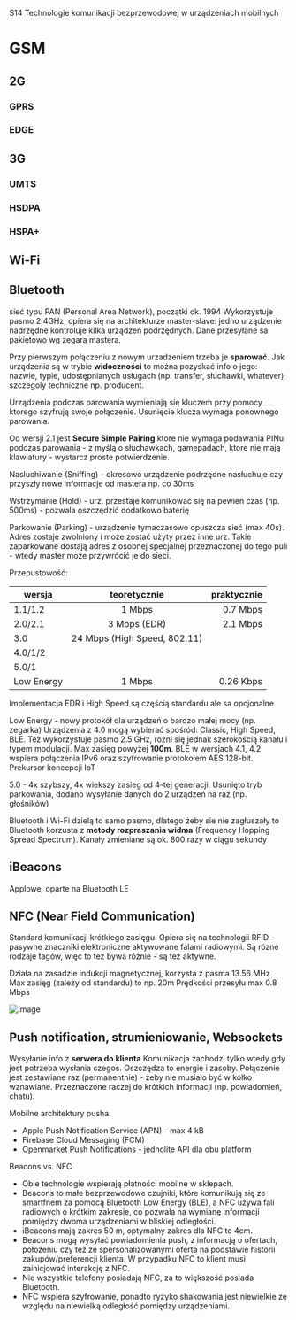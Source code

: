 S14 Technologie komunikacji bezprzewodowej w urządzeniach mobilnych

# GSM
## 2G
### GPRS
### EDGE
## 3G
### UMTS
### HSDPA
### HSPA+

## Wi-Fi
## Bluetooth
sieć typu PAN (Personal Area Network), początki ok. 1994
Wykorzystuje pasmo 2.4GHz, opiera się na architekturze master-slave: jedno urządzenie nadrzędne kontroluje kilka urządzeń podrzędnych. Dane przesyłane sa pakietowo wg zegara mastera.

Przy pierwszym połączeniu z nowym urzadzeniem trzeba je **sparować**.
Jak urządzenia są w trybie **widoczności** to można pozyskać info o jego:
nazwie, typie, udostępnianych usługach (np. transfer, słuchawki, whatever), szczegoly techniczne np. producent.

Urządzenia podczas parowania wymieniają się kluczem przy pomocy ktorego szyfrują swoje połączenie. Usunięcie klucza wymaga ponownego parowania.

Od wersji 2.1 jest **Secure Simple Pairing** ktore nie wymaga podawania PINu podczas parowania - z myślą o słuchawkach, gamepadach, ktore nie mają klawiatury - wystarcz proste potwierdzenie.


Nasluchiwanie (Sniffing) - okresowo urządzenie podrzędne nasłuchuje czy przyszły nowe informacje od mastera np. co 30ms

Wstrzymanie (Hold) - urz. przestaje komunikować się na pewien czas (np. 500ms) - pozwala oszczędzić dodatkowo baterię

Parkowanie (Parking) - urządzenie tymaczasowo opuszcza sieć (max 40s). Adres zostaje zwolniony i może zostać użyty przez inne urz. Takie zaparkowane dostają adres z osobnej specjalnej przeznaczonej do tego puli - wtedy master może przywrócić je do sieci.

Przepustowość:

| wersja        | teoretycznie           | praktycznie  |
| ------------- |:-------------:| -----:|
| 1.1/1.2      | 1 Mbps | 0.7 Mbps |
| 2.0/2.1      | 3 Mbps (EDR)      |   2.1 Mbps |
| 3.0 | 24 Mbps (High Speed, 802.11)      |    |
| 4.0/1/2 |       |    |
| 5.0/1 |       |    |
| Low Energy | 1 Mbps | 0.26 Kbps |

Implementacja EDR i High Speed są częścią standardu ale sa opcjonalne

Low Energy - nowy protokół dla urządzeń o bardzo małej mocy (np. zegarka)
Urządzenia z 4.0 mogą wybierać spośród: Classic, High Speed, BLE.
Też wykorzystuje pasmo 2.5 GHz, rożni się jednak szerokością kanału i typem modulacji. Max zasięg powyżej **100m**. BLE w wersjach 4.1, 4.2 wspiera połączenia IPv6 oraz szyfrowanie protokołem AES 128-bit. Prekursor koncepcji IoT

5.0 - 4x szybszy, 4x wiekszy zasieg od 4-tej generacji. Usunięto tryb parkowania, dodano wysyłanie danych do 2 urządzeń na raz (np. głośników)

Bluetooth i Wi-Fi dzielą to samo pasmo, dlatego żeby sie nie zagłuszały to Bluetooth korzusta z **metody rozpraszania widma** (Frequency Hopping Spread Spectrum). Kanały zmieniane są ok. 800 razy w ciągu sekundy

## iBeacons
Applowe, oparte na Bluetooth LE

## NFC (Near Field Communication)

Standard komunikacji krótkiego zasięgu. Opiera się na technologii RFID - pasywne znaczniki elektroniczne aktywowane falami radiowymi. Są rózne rodzaje tagów, więc to tez bywa różnie - są też aktywne.

Działa na zasadzie indukcji magnetycznej, korzysta z pasma 13.56 MHz
Max zasięg (zależy od standardu) to np. 20m
Prędkości przesyłu max 0.8 Mbps

![image](https://user-images.githubusercontent.com/12485656/68997726-c40e7b00-08a9-11ea-92f1-38f46f2f17a8.png)


## Push notification, strumieniowanie, Websockets
Wysyłanie info z **serwera do klienta**
Komunikacja zachodzi tylko wtedy gdy jest potrzeba wysłania czegoś. Oszczędza to energie i zasoby. Połączenie jest zestawiane raz (permanentnie) - żeby nie musiało być w kółko wznawiane. Przeznaczone raczej do krótkich informacji (np. powiadomień, chatu). 

Mobilne architektury pusha:
- Apple Push Notification Service (APN) - max 4 kB
- Firebase Cloud Messaging (FCM)
- Openmarket Push Notifications - jednolite API dla obu platform


Beacons vs. NFC
* Obie technologie wspierają płatności mobilne w sklepach. 
* Beacons to małe bezprzewodowe czujniki, które komunikują się ze smartfnem za pomocą Bluetooth Low Energy (BLE), a NFC używa fali radiowych o krótkim zakresie, co pozwala na wymianę informacji pomiędzy dwoma urządzeniami w bliskiej odległości. 
* iBeacons mają zakres 50 m, optymalny zakres dla NFC to 4cm. 
* Beacons mogą wysyłać powiadomienia push, z informacją o ofertach, położeniu czy też ze spersonalizowanymi oferta na podstawie historii zakupów/preferencji klienta. W przypadku NFC to klient musi zainicjować interakcję z NFC.  
* Nie wszystkie telefony posiadają NFC, za to większość posiada Bluetooth.  
* NFC wspiera szyfrowanie, ponadto ryzyko shakowania jest niewielkie ze względu na niewielką odległość pomiędzy urządzeniami.
